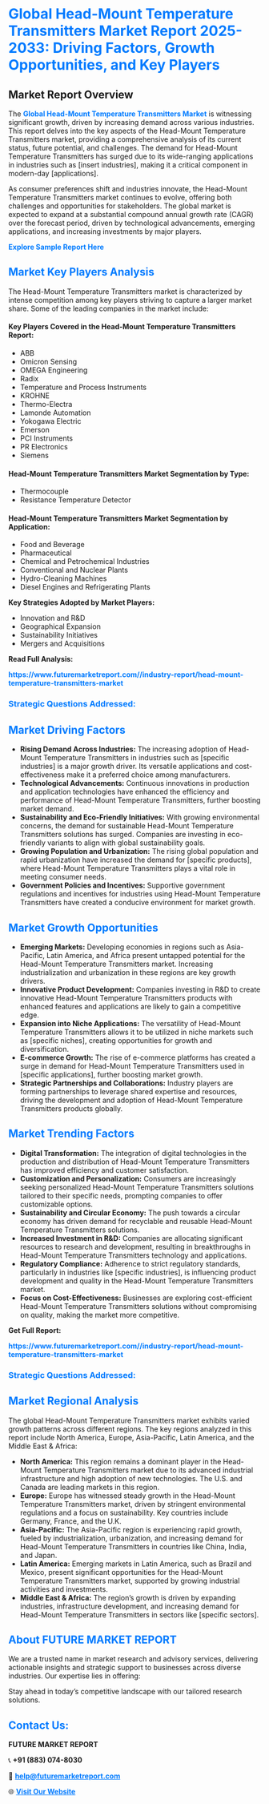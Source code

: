 <h1 style="color: #007BFF;">Global Head-Mount Temperature Transmitters Market Report 2025-2033: Driving Factors, Growth Opportunities, and Key Players</h1>

<section id="overview">
<h2>Market Report Overview</h2>
<p>The <a href="https://www.futuremarketreport.com//industry-report/head-mount-temperature-transmitters-market" style="color: #007BFF; text-decoration: none;"><strong>Global Head-Mount Temperature Transmitters Market</strong></a> is witnessing significant growth, driven by increasing demand across various industries. This report delves into the key aspects of the Head-Mount Temperature Transmitters market, providing a comprehensive analysis of its current status, future potential, and challenges. The demand for Head-Mount Temperature Transmitters has surged due to its wide-ranging applications in industries such as [insert industries], making it a critical component in modern-day [applications].</p>
<p>As consumer preferences shift and industries innovate, the Head-Mount Temperature Transmitters market continues to evolve, offering both challenges and opportunities for stakeholders. The global market is expected to expand at a substantial compound annual growth rate (CAGR) over the forecast period, driven by technological advancements, emerging applications, and increasing investments by major players.</p>
</section>

<section id="overview">
<p><a href="https://www.futuremarketreport.com//request-sample/reportId=76458" style="color: #007BFF; text-decoration: none;"><strong>Explore Sample Report Here</strong></a></p>
</section>

<section id="key-players">
<h2 style="color: #007BFF;">Market Key Players Analysis</h2>
<p>The Head-Mount Temperature Transmitters market is characterized by intense competition among key players striving to capture a larger market share. Some of the leading companies in the market include:</p>
<h4>Key Players Covered in the Head-Mount Temperature Transmitters Report:</h4>
<ul><li>ABB</li><li>Omicron Sensing</li><li>OMEGA Engineering</li><li>Radix</li><li>Temperature and Process Instruments</li><li>KROHNE</li><li>Thermo-Electra</li><li>Lamonde Automation</li><li>Yokogawa Electric</li><li>Emerson</li><li>PCI Instruments</li><li>PR Electronics</li><li>Siemens</li></ul>
<h4>Head-Mount Temperature Transmitters Market Segmentation by Type:</h4>
<ul><li>Thermocouple</li><li>Resistance Temperature Detector</li></ul>

<h4>Head-Mount Temperature Transmitters Market Segmentation by Application:</h4>
<ul><li>Food and Beverage</li><li>Pharmaceutical</li><li>Chemical and Petrochemical Industries</li><li>Conventional and Nuclear Plants</li><li>Hydro-Cleaning Machines</li><li>Diesel Engines and Refrigerating Plants</li></ul>
<p><strong>Key Strategies Adopted by Market Players:</strong></p>
<ul>
<li>Innovation and R&D</li>
<li>Geographical Expansion</li>
<li>Sustainability Initiatives</li>
<li>Mergers and Acquisitions</li>
</ul>
</section>

<section>
<p><strong>Read Full Analysis: </strong></p><a href="https://www.futuremarketreport.com//industry-report/head-mount-temperature-transmitters-market" style="color: #007BFF; text-decoration: none;"><strong>https://www.futuremarketreport.com//industry-report/head-mount-temperature-transmitters-market</strong></a>
<h3 style="color: #007BFF;">Strategic Questions Addressed:</h3>
</section>

<section id="driving-factors">
<h2 style="color: #007BFF;">Market Driving Factors</h2>
<ul>
<li><strong>Rising Demand Across Industries:</strong> The increasing adoption of Head-Mount Temperature Transmitters in industries such as [specific industries] is a major growth driver. Its versatile applications and cost-effectiveness make it a preferred choice among manufacturers.</li>
<li><strong>Technological Advancements:</strong> Continuous innovations in production and application technologies have enhanced the efficiency and performance of Head-Mount Temperature Transmitters, further boosting market demand.</li>
<li><strong>Sustainability and Eco-Friendly Initiatives:</strong> With growing environmental concerns, the demand for sustainable Head-Mount Temperature Transmitters solutions has surged. Companies are investing in eco-friendly variants to align with global sustainability goals.</li>
<li><strong>Growing Population and Urbanization:</strong> The rising global population and rapid urbanization have increased the demand for [specific products], where Head-Mount Temperature Transmitters plays a vital role in meeting consumer needs.</li>
<li><strong>Government Policies and Incentives:</strong> Supportive government regulations and incentives for industries using Head-Mount Temperature Transmitters have created a conducive environment for market growth.</li>
</ul>
</section>

<section id="growth-opportunities">
<h2 style="color: #007BFF;">Market Growth Opportunities</h2>
<ul>
<li><strong>Emerging Markets:</strong> Developing economies in regions such as Asia-Pacific, Latin America, and Africa present untapped potential for the Head-Mount Temperature Transmitters market. Increasing industrialization and urbanization in these regions are key growth drivers.</li>
<li><strong>Innovative Product Development:</strong> Companies investing in R&D to create innovative Head-Mount Temperature Transmitters products with enhanced features and applications are likely to gain a competitive edge.</li>
<li><strong>Expansion into Niche Applications:</strong> The versatility of Head-Mount Temperature Transmitters allows it to be utilized in niche markets such as [specific niches], creating opportunities for growth and diversification.</li>
<li><strong>E-commerce Growth:</strong> The rise of e-commerce platforms has created a surge in demand for Head-Mount Temperature Transmitters used in [specific applications], further boosting market growth.</li>
<li><strong>Strategic Partnerships and Collaborations:</strong> Industry players are forming partnerships to leverage shared expertise and resources, driving the development and adoption of Head-Mount Temperature Transmitters products globally.</li>
</ul>
</section>

<section id="trending-factors">
<h2 style="color: #007BFF;">Market Trending Factors</h2>
<ul>
<li><strong>Digital Transformation:</strong> The integration of digital technologies in the production and distribution of Head-Mount Temperature Transmitters has improved efficiency and customer satisfaction.</li>
<li><strong>Customization and Personalization:</strong> Consumers are increasingly seeking personalized Head-Mount Temperature Transmitters solutions tailored to their specific needs, prompting companies to offer customizable options.</li>
<li><strong>Sustainability and Circular Economy:</strong> The push towards a circular economy has driven demand for recyclable and reusable Head-Mount Temperature Transmitters solutions.</li>
<li><strong>Increased Investment in R&D:</strong> Companies are allocating significant resources to research and development, resulting in breakthroughs in Head-Mount Temperature Transmitters technology and applications.</li>
<li><strong>Regulatory Compliance:</strong> Adherence to strict regulatory standards, particularly in industries like [specific industries], is influencing product development and quality in the Head-Mount Temperature Transmitters market.</li>
<li><strong>Focus on Cost-Effectiveness:</strong> Businesses are exploring cost-efficient Head-Mount Temperature Transmitters solutions without compromising on quality, making the market more competitive.</li>
</ul>
</section>

<section>
<p><strong>Get Full Report: </strong></p><a href="https://www.futuremarketreport.com//industry-report/head-mount-temperature-transmitters-market" style="color: #007BFF; text-decoration: none;"><strong>https://www.futuremarketreport.com//industry-report/head-mount-temperature-transmitters-market</strong></a>
<h3 style="color: #007BFF;">Strategic Questions Addressed:</h3>
</section>


<section id="regional-analysis">
<h2 style="color: #007BFF;">Market Regional Analysis</h2>
<p>The global Head-Mount Temperature Transmitters market exhibits varied growth patterns across different regions. The key regions analyzed in this report include North America, Europe, Asia-Pacific, Latin America, and the Middle East & Africa:</p>
<ul>
<li><strong>North America:</strong> This region remains a dominant player in the Head-Mount Temperature Transmitters market due to its advanced industrial infrastructure and high adoption of new technologies. The U.S. and Canada are leading markets in this region.</li>
<li><strong>Europe:</strong> Europe has witnessed steady growth in the Head-Mount Temperature Transmitters market, driven by stringent environmental regulations and a focus on sustainability. Key countries include Germany, France, and the U.K.</li>
<li><strong>Asia-Pacific:</strong> The Asia-Pacific region is experiencing rapid growth, fueled by industrialization, urbanization, and increasing demand for Head-Mount Temperature Transmitters in countries like China, India, and Japan.</li>
<li><strong>Latin America:</strong> Emerging markets in Latin America, such as Brazil and Mexico, present significant opportunities for the Head-Mount Temperature Transmitters market, supported by growing industrial activities and investments.</li>
<li><strong>Middle East & Africa:</strong> The region’s growth is driven by expanding industries, infrastructure development, and increasing demand for Head-Mount Temperature Transmitters in sectors like [specific sectors].</li>
</ul>
</section>

<footer>
<h2 style="color: #007BFF;">About FUTURE MARKET REPORT</h2>
<p>We are a trusted name in market research and advisory services, delivering actionable insights and strategic support to businesses across diverse industries. Our expertise lies in offering:</p>

<p>Stay ahead in today’s competitive landscape with our tailored research solutions.</p>

<h2 style="color: #007BFF;">Contact Us:</h2>
<p><strong>FUTURE MARKET REPORT</strong></p>
<p>📞 <strong>+91 (883) 074-8030</strong></p>
<p>📧 <strong><a href="mailto:help@futuremarketreport.com" style="color: #007BFF;">help@futuremarketreport.com</a></strong></p>
<p>🌐 <strong><a href="https://www.futuremarketreport.com/" style="color: #007BFF;">Visit Our Website</a></strong></p>
</footer>